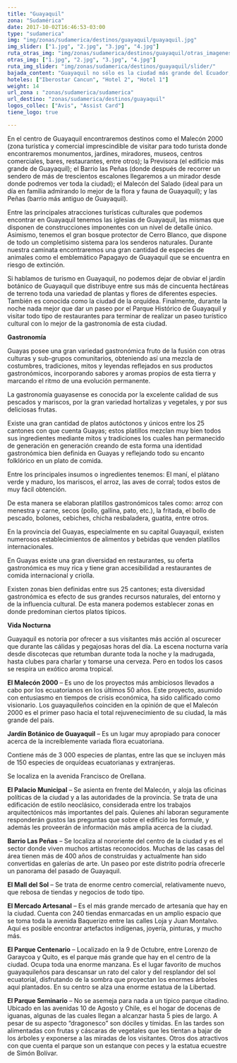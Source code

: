 ```yaml
---
title: "Guayaquil"
zona: "Sudamérica"
date: 2017-10-02T16:46:53-03:00
type: "sudamerica"
img: "img/zonas/sudamerica/destinos/guayaquil/guayaquil.jpg"
img_slider: ["1.jpg", "2.jpg", "3.jpg", "4.jpg"]
ruta_otras_img: "img/zonas/sudamerica/destinos/guayaquil/otras_imagenes/"
otras_img: ["1.jpg", "2.jpg", "3.jpg", "4.jpg"]
ruta_img_slider: "img/zonas/sudamerica/destinos/guayaquil/slider/"
bajada_content: "Guayaquil no sólo es la ciudad más grande del Ecuador, sino uno de los puertos más importantes que existe en Latinoamérica. Además, estamos hablando de uno de los puntos más calurosos e ideales para diferentes viajeros de negocios. Recientemente, Guayaquil está pasando por una serie de cambios con el fin de transformarse en un centro turístico de primer nivel con la ayuda de la arquitectura moderna y la tecnología de punta."
hoteles: ["Iberostar Cancun", "Hotel 2", "Hotel 1"]
weight: 14
url_zona : "zonas/sudamerica/sudamerica"
url_destino: "zonas/sudamerica/destinos/guayaquil"
logos_collec: ["Avis", "Assist Card"]
tiene_logo: true

---
```

En el centro de Guayaquil encontraremos destinos como el Malecón 2000 (zona turística y comercial imprescindible de visitar para todo turista donde encontraremos monumentos, jardines, miradores, museos, centros comerciales, bares, restaurantes, entre otros); la Previsora (el edificio más grande de Guayaquil); el Barrio las Peñas (donde después de recorrer un sendero de más de trescientos escalones llegaremos a un mirador desde donde podremos ver toda la ciudad); el Malecón del Salado (ideal para un día en familia admirando lo mejor de la flora y fauna de Guayaquil); y las Peñas (barrio más antiguo de Guayaquil).

Entre las principales atracciones turísticas culturales que podemos encontrar en Guayaquil tenemos las iglesias de Guayaquil, las mismas que disponen de construcciones imponentes con un nivel de detalle único. Asimismo, tenemos el gran bosque protector de Cerro Blanco, que dispone de todo un completísimo sistema para los senderos naturales. Durante nuestra caminata encontraremos una gran cantidad de especies de animales como el emblemático Papagayo de Guayaquil que se encuentra en riesgo de extinción.

Si hablamos de turismo en Guayaquil, no podemos dejar de obviar el jardín botánico de Guayaquil que distribuye entre sus más de cincuenta hectáreas de terreno toda una variedad de plantas y flores de diferentes especies. También es conocida como la ciudad de la orquídea.
Finalmente, durante la noche nada mejor que dar un paseo por el Parque Histórico de Guayaquil y visitar todo tipo de restaurantes para terminar de realizar un paseo turístico cultural con lo mejor de la gastronomía de esta ciudad.

**Gastronomía**

Guayas  posee  una gran variedad gastronómica  fruto de la  fusión con otras culturas y sub-grupos comunitarios,  obteniendo así una mezcla de costumbres, tradiciones, mitos y leyendas reflejados en sus productos gastronómicos, incorporando sabores y aromas propios de esta tierra y marcando el ritmo de  una evolución permanente.

La gastronomía guayasense es conocida por la excelente calidad de sus pescados y mariscos, por la gran variedad hortalizas y vegetales, y por sus deliciosas frutas.

Existe una gran cantidad de platos autóctonos y únicos entre los 25 cantones con que cuenta Guayas; estos platillos mezclan muy bien todos sus ingredientes mediante mitos y tradiciones los cuales han permanecido de generación en generación creando de esta forma una identidad gastronómica bien definida en Guayas y reflejando todo su encanto folklórico en un plato de comida.

Entre los principales insumos o ingredientes tenemos: El maní, el plátano verde y maduro, los mariscos, el arroz, las aves de corral; todos estos de muy fácil obtención.

De esta manera se elaboran platillos gastronómicos tales como: arroz con menestra y carne, secos (pollo, gallina, pato, etc.), la fritada, el bollo de pescado, bolones, cebiches, chicha resbaladera, guatita, entre otros.

En la provincia del Guayas, especialmente en su capital Guayaquil, existen numerosos establecimientos de alimentos y bebidas que venden platillos internacionales.

En Guayas existe una gran diversidad en restaurantes, su oferta gastronómica es muy rica y  tiene gran accesibilidad a restaurantes de comida internacional y criolla.

Existen zonas bien definidas entre sus 25 cantones; esta diversidad gastronómica es efecto de sus grandes recursos naturales, del entorno y de la influencia cultural. De esta manera podemos establecer zonas en donde predominan ciertos platos típicos.

**Vida Nocturna**

Guayaquil es notoria por ofrecer a sus visitantes más acción al oscurecer que durante las cálidas y pegajosas horas del día. La escena nocturna varía desde discotecas que retumban durante toda la noche y la madrugada, hasta clubes para charlar y tomarse una cerveza. Pero en todos los casos se respira un exótico aroma tropical.

**El Malecón 2000** – Es uno de los proyectos más ambiciosos llevados a cabo por los ecuatorianos en los últimos 50 años. Este proyecto, asumido con entusiasmo en tiempos de crisis económica, ha sido calificado como visionario. Los guayaquileños coinciden en la opinión de que el Malecón 2000 es el primer paso hacia el total rejuvenecimiento de su ciudad, la más grande del país.

**Jardín Botánico de Guayaquil** – Es un lugar muy apropiado para conocer acerca de la increíblemente variada flora ecuatoriana.

Contiene más de 3 000 especies de plantas, entre las que se incluyen más de 150 especies de orquídeas ecuatorianas y extranjeras.

Se localiza en la avenida Francisco de Orellana.

**El Palacio Municipal** – Se asienta en frente del Malecón, y aloja las oficinas políticas de la ciudad y a las autoridades de la provincia. Se trata de una edificación de estilo neoclásico, considerada entre los trabajos arquitectónicos más importantes del país. Quienes ahí laboran seguramente responderán gustos las preguntas que sobre el edificio les formule, y además les proveerán de información más amplia acerca de la ciudad.

**Barrio Las Peñas** – Se localiza al nororiente del centro de la ciudad y es el sector donde viven muchos artistas reconocidos. Muchas de las casas del área tienen más de 400 años de construidas y actualmente han sido convertidas en galerías de arte. Un paseo por este distrito podría ofrecerle un panorama del pasado de Guayaquil.

**El Mall del Sol** – Se trata de enorme centro comercial, relativamente nuevo, que rebosa de tiendas y negocios de todo tipo.

**El Mercado Artesanal** – Es el más grande mercado de artesanía que hay en la ciudad. Cuenta con 240 tiendas enmarcadas en un amplio espacio que se toma toda la avenida Baquerizo entre las calles Loja y Juan Montalvo. Aquí es posible encontrar artefactos indígenas, joyería, pinturas, y mucho más.

**El Parque Centenario** – Localizado en la 9 de Octubre, entre Lorenzo de Garaycoa y Quito, es el parque más grande que hay en el centro de la ciudad. Ocupa toda una enorme manzana. Es el lugar favorito de muchos guayaquileños para descansar un rato del calor y del resplandor del sol ecuatorial, disfrutando de la sombra que proyectan los enormes árboles aquí plantados. En su centro se alza una enorme estatua de la Libertad.

**El Parque Seminario** – No se asemeja para nada a un típico parque citadino. Ubicado en las avenidas 10 de Agosto y Chile, es el hogar de docenas de iguanas, algunas de las cuales llegan a alcanzar hasta 5 pies de largo. A pesar de su aspecto “dragonesco” son dóciles y tímidas. En las tardes son alimentadas con frutas y cáscaras de vegetales que les tientan a bajar de los árboles y exponerse a las miradas de los visitantes. Otros dos atractivos con que cuenta el parque son un estanque con peces y la estatua ecuestre de Simón Bolívar.
